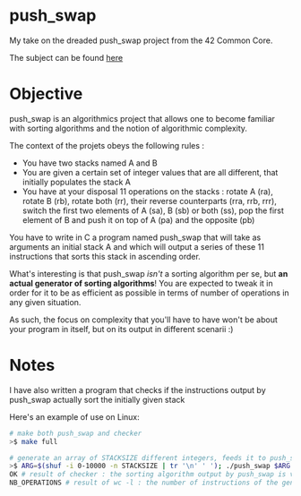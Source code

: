 # push_swap
My take on the dreaded push_swap project from the 42 Common Core.

The subject can be found [here](https://cdn.intra.42.fr/pdf/pdf/27527/en.subject.pdf)

# Objective

push_swap is an algorithmics project that allows one to become familiar with sorting algorithms and the notion of algorithmic complexity.

The context of the projets obeys the following rules :
- You have two stacks named A and B
- You are given a certain set of integer values that are all different, that initially populates the stack A
- You have at your disposal 11 operations on the stacks : rotate A (ra), rotate B (rb), rotate both (rr), their reverse counterparts (rra, rrb, rrr), switch the first two elements of A (sa), B (sb) or both (ss), pop the first element of B and push it on top of A (pa) and the opposite (pb)

You have to write in C a program named push_swap that will take as arguments an initial stack A and which will output a series of these 11 instructions that sorts this stack in ascending order.

What's interesting is that push_swap _isn't_ a sorting algorithm per se, but **an actual generator of sorting algorithms**!
You are expected to tweak it in order for it to be as efficient as possible in terms of number of operations in any given situation.

As such, the focus on complexity that you'll have to have won't be about your program in itself, but on its output in different scenarii :)

# Notes
I have also written a program that checks if the instructions output by push_swap actually sort the initially given stack

Here's an example of use on Linux:
```bash
# make both push_swap and checker
>$ make full

# generate an array of STACKSIZE different integers, feeds it to push_swap, then pipe its output into checker, feeds it again to push_swap then count the number of instructions
>$ ARG=$(shuf -i 0-10000 -n STACKSIZE | tr '\n' ' '); ./push_swap $ARG | ./checker $ARG; ./push_swap $ARG | wc -l
OK # result of checker : the sorting algorithm output by push_swap is valid for the ARG stack
NB_OPERATIONS # result of wc -l : the number of instructions of the generated sorting algorithm
```
